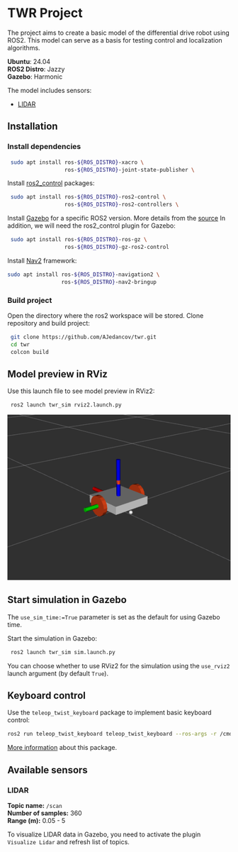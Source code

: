 # TWR Project
The project aims to create a basic model of the differential drive robot using ROS2.
This model can serve as a basis for testing control and localization algorithms.

**Ubuntu**: 24.04  
**ROS2 Distro**: Jazzy  
**Gazebo**: Harmonic

The model includes sensors:
- [LIDAR](#lidar)


## Installation
### Install dependencies

```bash
 sudo apt install ros-${ROS_DISTRO}-xacro \
                  ros-${ROS_DISTRO}-joint-state-publisher \            
```

Install [ros2_control](https://github.com/ros-controls/ros2_control) packages:
```bash
 sudo apt install ros-${ROS_DISTRO}-ros2-control \
                  ros-${ROS_DISTRO}-ros2-controllers \             
```

Install [Gazebo](https://github.com/gazebosim) for a specific ROS2 version. More details from the [source](https://gazebosim.org/docs/latest/ros_installation/)
In addition, we will need the ros2_control plugin for Gazebo:
```bash
 sudo apt install ros-${ROS_DISTRO}-ros-gz \
                  ros-${ROS_DISTRO}-gz-ros2-control
```

Install [Nav2](https://github.com/ros-navigation/navigation2) framework:
```bash
sudo apt install ros-${ROS_DISTRO}-navigation2 \
                 ros-${ROS_DISTRO}-nav2-bringup
```


### Build project

Open the directory where the ros2 workspace will be stored.
Clone repository and build project:
```bash
 git clone https://github.com/AJedancov/twr.git
 cd twr
 colcon build
```

## Model preview in RViz

Use this launch file to see model preview in RViz2:
```bash
 ros2 launch twr_sim rviz2.launch.py
```  

![](images/twr_rviz2.png)


<!-- TODO: use custom rviz config file -->


## Start simulation in Gazebo

The `use_sim_time:=True` parameter is set as the default for using Gazebo time.  

Start the simulation in Gazebo:
```bash
 ros2 launch twr_sim sim.launch.py
```

You can choose whether to use RViz2 for the simulation using the `use_rviz2` launch argument (by default `True`).


## Keyboard control

Use the `teleop_twist_keyboard` package to implement basic keyboard control:

```bash
ros2 run teleop_twist_keyboard teleop_twist_keyboard --ros-args -r /cmd_vel:=/diff_drive_controller/cmd_vel -p stamped:=True
```

[More information](https://github.com/ros-teleop/teleop_twist_keyboard) about this package.


## Available sensors
### LIDAR
**Topic name:** `/scan`  
**Number of samples:** 360  
**Range (m):** 0.05 - 5  

To visualize LIDAR data in Gazebo, you need to activate the plugin `Visualize Lidar` and refresh list of topics.